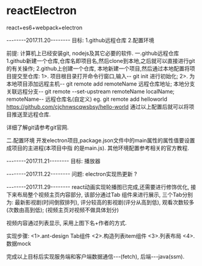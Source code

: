 # reactElectron
react+es6+webpack+electron

--------2017.11.20--------
目标:
    1.github远程仓库
    2.配置环境


前提:
  计算机上已经安装git, nodejs及其它必要的软件.
一.github远程仓库
  1.github新建一个仓库,仓库名即项目名,然后clone到本地,之后就可以直接进行git的有关操作;
  2.github上创建一个仓库, 本地新建一个项目,然后通过本地配置将项目提交至仓库:
    1>. 项目根目录打开命令行窗口,输入-- git init 进行初始化;
    2>. 为本地项目添加远程主机-- git remote add remoteName 远程仓库地址;
        本地分支关联远程分支-- git remote --set-upstream remoteName localName;
        remoteName-- 远程仓库名(自定义)
        eg.
        git remote add helloworld https://github.com/cjchnwscqwsbsy/hello-world
        通过以上配置后就可以将项目推送至远程仓库.

  详细了解git请参考git官网.

二.配置环境
  开发electron项目,package.json文件中的main属性的属性值要设置成项目的主进程(本项目中指
  的是main.js). 其他环境配置参考相关的官方教程.

--------2017.11.21--------
目标: 播放器

--------2017.11.22--------
问题: electron实现热更新 ?

--------2017.11.29--------
react动画实现轮播图已完成,还需要进行修饰优化, 接下来布局整个视频主页内容部分, 该部分通过Tab
组件来进行展示, 三个Tab分别为:
最新影视剧(时间倒叙排列),
评分较高的影视剧(评分从高到低),
观看次数较多(次数由高到低);
(视频主页对视频不做具体划分)

视频内容通过列表显示, 采用上图下名+作者的方式.

实现步骤:
<1>.ant-design Tab组件
<2>.构造列表item组件
<3>.列表布局
<4>.数据mock

完成以上目标后实现服务端和客户端数据通信---(fetch), 后端---java(ssm).
